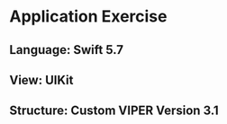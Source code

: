 # Application Exercise

## Language: Swift 5.7
## View: UIKit
## Structure: Custom VIPER Version 3.1
